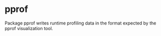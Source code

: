 # pprof

Package pprof writes runtime profiling data in the format expected by the pprof visualization tool.
